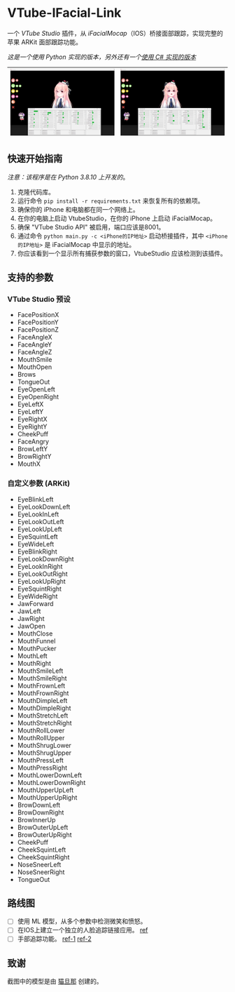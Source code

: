 # VTube-IFacial-Link

一个 *VTube Studio* 插件，从 *iFacialMocap*（IOS）桥接面部跟踪，实现完整的苹果 ARKit 面部跟踪功能。

*这是一个使用 Python 实现的版本，另外还有一个[使用 C# 实现的版本](https://github.com/xuan25/VTube-IFacial-Link-Sharp)*

| ![](imgs/screenshot1.png) | ![](imgs/screenshot2.png) |
|---|---|

## 快速开始指南

*注意：该程序是在 Python 3.8.10 上开发的*。

1. 克隆代码库。
2. 运行命令 `pip install -r requirements.txt` 来恢复所有的依赖项。
3. 确保你的 iPhone 和电脑都在同一个网络上。
4. 在你的电脑上启动 VtubeStudio，在你的 iPhone 上启动 iFacialMocap。
5. 确保 "VTube Studio API" 被启用，端口应该是8001。
6. 通过命令 `python main.py -c <iPhone的IP地址>` 启动桥接插件，其中 `<iPhone的IP地址>` 是 iFacialMocap 中显示的地址。
7. 你应该看到一个显示所有捕获参数的窗口，VtubeStudio 应该检测到该插件。

## 支持的参数

### VTube Studio 预设

- FacePositionX
- FacePositionY
- FacePositionZ
- FaceAngleX
- FaceAngleY
- FaceAngleZ
- MouthSmile
- MouthOpen
- Brows
- TongueOut
- EyeOpenLeft
- EyeOpenRight
- EyeLeftX
- EyeLeftY
- EyeRightX
- EyeRightY
- CheekPuff
- FaceAngry
- BrowLeftY
- BrowRightY
- MouthX

### 自定义参数 (ARKit)

- EyeBlinkLeft
- EyeLookDownLeft
- EyeLookInLeft
- EyeLookOutLeft
- EyeLookUpLeft
- EyeSquintLeft
- EyeWideLeft
- EyeBlinkRight
- EyeLookDownRight
- EyeLookInRight
- EyeLookOutRight
- EyeLookUpRight
- EyeSquintRight
- EyeWideRight
- JawForward
- JawLeft
- JawRight
- JawOpen
- MouthClose
- MouthFunnel
- MouthPucker
- MouthLeft
- MouthRight
- MouthSmileLeft
- MouthSmileRight
- MouthFrownLeft
- MouthFrownRight
- MouthDimpleLeft
- MouthDimpleRight
- MouthStretchLeft
- MouthStretchRight
- MouthRollLower
- MouthRollUpper
- MouthShrugLower
- MouthShrugUpper
- MouthPressLeft
- MouthPressRight
- MouthLowerDownLeft
- MouthLowerDownRight
- MouthUpperUpLeft
- MouthUpperUpRight
- BrowDownLeft
- BrowDownRight
- BrowInnerUp
- BrowOuterUpLeft
- BrowOuterUpRight
- CheekPuff
- CheekSquintLeft
- CheekSquintRight
- NoseSneerLeft
- NoseSneerRight
- TongueOut

## 路线图

- [ ] 使用 ML 模型，从多个参数中检测微笑和愤怒。
- [ ] 在IOS上建立一个独立的人脸追踪链接应用。 [ref](https://developer.apple.com/documentation/arkit/content_anchors/tracking_and_visualizing_faces)
- [ ] 手部追踪功能。 [ref-1](https://developer.apple.com/videos/play/wwdc2020/10653/) [ref-2](https://developer.apple.com/documentation/vision/detecting_hand_poses_with_vision)

## 致谢

截图中的模型是由 [猫旦那](https://www.bilibili.com/video/BV1yo4y1f7Xe) 创建的。